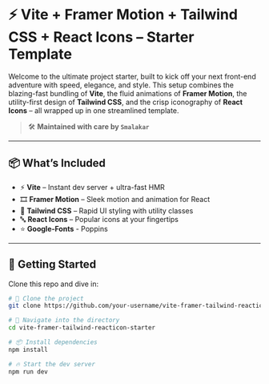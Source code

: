 # ⚡ Vite + Framer Motion + Tailwind CSS + React Icons – Starter Template

Welcome to the ultimate project starter, built to kick off your next front-end adventure with speed, elegance, and style. This setup combines the blazing-fast bundling of **Vite**, the fluid animations of **Framer Motion**, the utility-first design of **Tailwind CSS**, and the crisp iconography of **React Icons** – all wrapped up in one streamlined template.

> 🛠️ **Maintained with care by `Smalakar`**

---

## 📦 What’s Included

- ⚡ **Vite** – Instant dev server + ultra-fast HMR
- 🎞️ **Framer Motion** – Sleek motion and animation for React
- 🎨 **Tailwind CSS** – Rapid UI styling with utility classes
- 🔤 **React Icons** – Popular icons at your fingertips
- ⭐ **Google-Fonts** - Poppins

---

## 🚀 Getting Started

Clone this repo and dive in:

```bash
# 🧰 Clone the project
git clone https://github.com/your-username/vite-framer-tailwind-reacticon-starter.git

# 📁 Navigate into the directory
cd vite-framer-tailwind-reacticon-starter

# 📦 Install dependencies
npm install

# 🔥 Start the dev server
npm run dev
